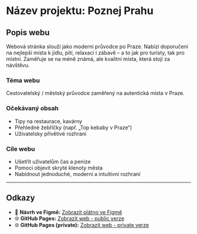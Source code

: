 # Název projektu: Poznej Prahu

## Popis webu

Webová stránka slouží jako moderní průvodce po Praze. Nabízí doporučení na nejlepší místa k jídlu, pití, relaxaci i zábavě – a to jak pro turisty, tak pro místní. Zaměřuje se na méně známá, ale kvalitní místa, která stojí za návštěvu.

### Téma webu
Cestovatelský / městský průvodce zaměřený na autentická místa v Praze.

### Očekávaný obsah
- Tipy na restaurace, kavárny
- Přehledné žebříčky (např. „Top kebaby v Praze“)
- Uživatelsky přívětivé rozhraní

### Cíle webu
- Ušetřit uživatelům čas a peníze
- Pomoci objevit skryté klenoty města
- Nabídnout jednoduché, moderní a intuitivní rozhraní

---

## Odkazy

- 🔗 **Návrh ve Figmě:** [Zobrazit plátno ve Figmě](https://www.figma.com/design/9tF4btDCmMb14AIZB5dsj6/JezberaJakub?node-id=68-2&t=5ObrudRjSZB0jmft-1)
- 🌐 **GitHub Pages:** [Zobrazit web - public verze](https://pslib-cz.github.io/2024-p2a-web-volnyprojekt-Kubaejj/)
- 🌐 **GitHub Pages (private):** [Zobrazit web - private verze](https://crispy-fortnight-9jkz7e6.pages.github.io/)

